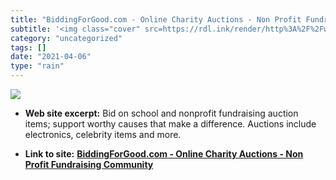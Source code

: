 ```yaml
---
title: "BiddingForGood.com - Online Charity Auctions - Non Profit Fundraising Community"
subtitle: '<img class="cover" src=https://rdl.ink/render/http%3A%2F%2Fwww.biddingforgood.com%2Fauction%2FBiddin...'
category: "uncategorized"
tags: []
date: "2021-04-06"
type: "rain"
---
```

<img class="cover" src=https://rdl.ink/render/http%3A%2F%2Fwww.biddingforgood.com%2Fauction%2FBiddingForGood.action>



* **Web site excerpt:** Bid on school and nonprofit fundraising auction items; support worthy causes that make a difference. Auctions include electronics, celebrity items and more.

* **Link to site:** **[BiddingForGood.com - Online Charity Auctions - Non Profit Fundraising Community](http://www.biddingforgood.com/auction/BiddingForGood.action)**
